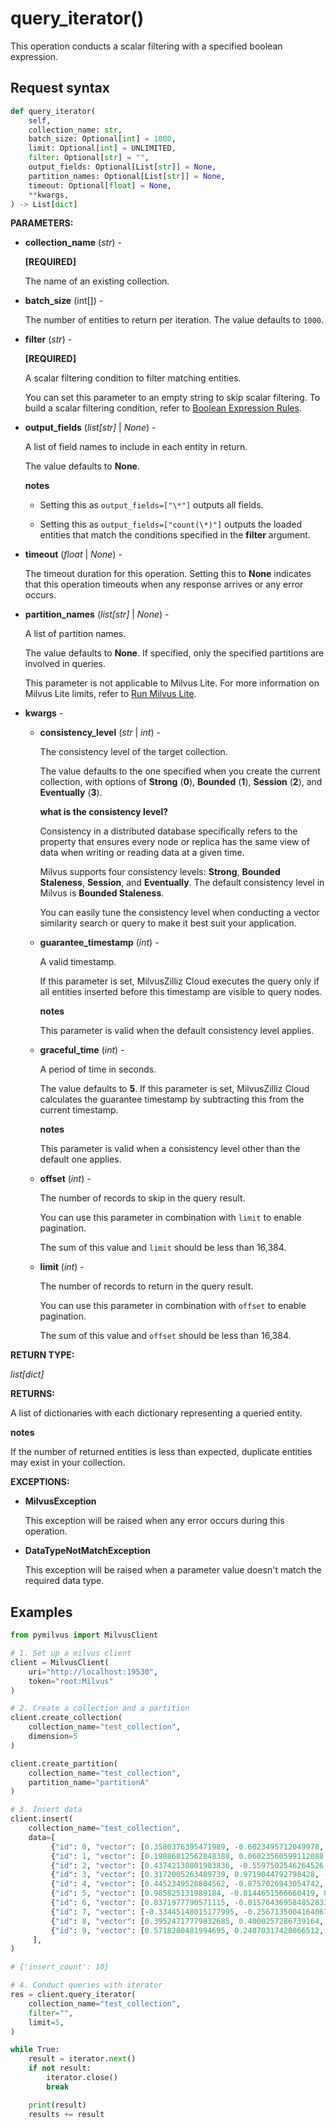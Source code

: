 # query_iterator()

This operation conducts a scalar filtering with a specified boolean expression.

## Request syntax

```python
def query_iterator(
    self,
    collection_name: str,
    batch_size: Optional[int] = 1000,
    limit: Optional[int] = UNLIMITED,
    filter: Optional[str] = "",
    output_fields: Optional[List[str]] = None,
    partition_names: Optional[List[str]] = None,
    timeout: Optional[float] = None,
    **kwargs,
) -> List[dict]
```

**PARAMETERS:**

- **collection_name** (*str*) -

    **[REQUIRED]**

    The name of an existing collection.

- **batch_size** (int[]) -

    The number of entities to return per iteration. The value defaults to `1000`.

- **filter** (*str*) -

    **[REQUIRED]**

    A scalar filtering condition to filter matching entities. 

    You can set this parameter to an empty string to skip scalar filtering. To build a scalar filtering condition, refer to [Boolean Expression Rules](https://milvus.io/docs/boolean.md). 

- **output_fields** (*list[str]* | *None*) -

    A list of field names to include in each entity in return.

    The value defaults to **None**.

    <div class="admonition note">

    <p><b>notes</b></p>

    <ul>
    <li><p>Setting this as <code>output_fields=["\*"]</code> outputs all fields.</p></li>
    <li><p>Setting this as <code>output_fields=["count(\*)"]</code> outputs the loaded entities that match the conditions specified in the <strong>filter</strong> argument. </p></li>
    </ul>

    </div>

- **timeout** (*float* | *None*) -

    The timeout duration for this operation. Setting this to **None** indicates that this operation timeouts when any response arrives or any error occurs.

- **partition_names** (*list[str]* | *None*) -

    A list of partition names.

    The value defaults to **None**. If specified, only the specified partitions are involved in queries.

    This parameter is not applicable to Milvus Lite. For more information on Milvus Lite limits, refer to [Run Milvus Lite](https://milvus.io/docs/milvus_lite.md). 

- **kwargs** -

    - **consistency_level** (*str* | *int*) -

        The consistency level of the target collection.

        The value defaults to the one specified when you create the current collection, with options of **Strong** (**0**), **Bounded** (**1**), **Session** (**2**), and **Eventually** (**3**).

        <div class="admonition note">

        <p><b>what is the consistency level?</b></p>

        <p>Consistency in a distributed database specifically refers to the property that ensures every node or replica has the same view of data when writing or reading data at a given time.</p>
        <p>Milvus supports four consistency levels: <strong>Strong</strong>, <strong>Bounded Staleness</strong>, <strong>Session</strong>, and <strong>Eventually</strong>. The default consistency level in Milvus is <strong>Bounded Staleness</strong>.</p>
        <p>You can easily tune the consistency level when conducting a vector similarity search or query to make it best suit your application.</p>

        </div>

    - **guarantee_timestamp** (*int*) -

        A valid timestamp. 

        If this parameter is set, MilvusZilliz Cloud executes the query only if all entities inserted before this timestamp are visible to query nodes. 

        <div class="admonition note">

        <p><b>notes</b></p>

        <p>This parameter is valid when the default consistency level applies.</p>

        </div>

    - **graceful_time** (*int*) -

        A period of time in seconds.

        The value defaults to **5**. If this parameter is set, MilvusZilliz Cloud calculates the guarantee timestamp by subtracting this from the current timestamp.

        <div class="admonition note">

        <p><b>notes</b></p>

        <p>This parameter is valid when a consistency level other than the default one applies.</p>

        </div>

    - **offset** (*int*) -

        The number of records to skip in the query result. 

        You can use this parameter in combination with `limit` to enable pagination.

        The sum of this value and `limit` should be less than 16,384. 

    - **limit** (*int*) -

        The number of records to return in the query result.

        You can use this parameter in combination with `offset` to enable pagination.

        The sum of this value and `offset` should be less than 16,384. 

**RETURN TYPE:**

*list[dict]*

**RETURNS:**

A list of dictionaries with each dictionary representing a queried entity.

<div class="admonition note">

<p><b>notes</b></p>

<p>If the number of returned entities is less than expected, duplicate entities may exist in your collection.</p>

</div>

**EXCEPTIONS:**

- **MilvusException**

    This exception will be raised when any error occurs during this operation.

- **DataTypeNotMatchException**

    This exception will be raised when a parameter value doesn't match the required data type.

## Examples

```python
from pymilvus import MilvusClient

# 1. Set up a milvus client
client = MilvusClient(
    uri="http://localhost:19530",
    token="root:Milvus"
)

# 2. Create a collection and a partition
client.create_collection(
    collection_name="test_collection",
    dimension=5
)

client.create_partition(
    collection_name="test_collection",
    partition_name="partitionA"
)

# 3. Insert data
client.insert(
    collection_name="test_collection",
    data=[
         {"id": 0, "vector": [0.3580376395471989, -0.6023495712049978, 0.18414012509913835, -0.26286205330961354, 0.9029438446296592], "color": "pink_8682"},
         {"id": 1, "vector": [0.19886812562848388, 0.06023560599112088, 0.6976963061752597, 0.2614474506242501, 0.838729485096104], "color": "red_7025"},
         {"id": 2, "vector": [0.43742130801983836, -0.5597502546264526, 0.6457887650909682, 0.7894058910881185, 0.20785793220625592], "color": "orange_6781"},
         {"id": 3, "vector": [0.3172005263489739, 0.9719044792798428, -0.36981146090600725, -0.4860894583077995, 0.95791889146345], "color": "pink_9298"},
         {"id": 4, "vector": [0.4452349528804562, -0.8757026943054742, 0.8220779437047674, 0.46406290649483184, 0.30337481143159106], "color": "red_4794"},
         {"id": 5, "vector": [0.985825131989184, -0.8144651566660419, 0.6299267002202009, 0.1206906911183383, -0.1446277761879955], "color": "yellow_4222"},
         {"id": 6, "vector": [0.8371977790571115, -0.015764369584852833, -0.31062937026679327, -0.562666951622192, -0.8984947637863987], "color": "red_9392"},
         {"id": 7, "vector": [-0.33445148015177995, -0.2567135004164067, 0.8987539745369246, 0.9402995886420709, 0.5378064918413052], "color": "grey_8510"},
         {"id": 8, "vector": [0.39524717779832685, 0.4000257286739164, -0.5890507376891594, -0.8650502298996872, -0.6140360785406336], "color": "white_9381"},
         {"id": 9, "vector": [0.5718280481994695, 0.24070317428066512, -0.3737913482606834, -0.06726932177492717, -0.6980531615588608], "color": "purple_4976"}
     ],
)

# {'insert_count': 10}

# 4. Conduct queries with iterator
res = client.query_iterator(
    collection_name="test_collection",
    filter="",
    limit=5,
) 

while True:
    result = iterator.next()
    if not result:
        iterator.close()
        break

    print(result)
    results += result
```

